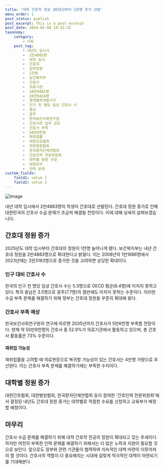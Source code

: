 ```yaml
---
title: '대학 간호학 전공 2025년부터 1천명 추가 선발'
menu_order: 1
post_status: publish
post_excerpt: This is a post excerpt
post_date: 2024-02-08 18:32:32
taxonomy:
    category:
        - 사회
    post_tag:
        - 내년도 입시서
        -  2만4883명
        -  대학 입시
        -  간호대
        -  입학정원
        -  1천명
        -  보건복지부
        -  간호사
        -  의료기관
        -  10만6881명
        -  26만9434명
        -  경제협력개발기구
        -  인구 천 명당 임상 간호사 수
        -  충남
        -  광주
        -  한국보건사회연구원
        -  간호사의 업무 강도
        -  간호사 부족
        -  50만9천명
        -  재취업률
        -  대한간호협회
        -  대한병원협회
        -  한국환자단체연합회
        -  간호인력 전문위원회
        -  대학별 증원 규모
        -  대한민국
        -  인력 문제
custom_fields:
    field1: value 1
    field2: value 2
---
```


![Image](https://imgnews.pstatic.net/image/654/2024/02/08/0000065548_001_20240208153601649.jpg?type=w647)

내년 대학 입시에서 2만4883명의 학생이 간호대로 선발된다. 간호대 정원 증가로 인해 대한민국의 간호사 수급 문제가 조금씩 해결될 전망이다. 이에 대해 상세히 살펴보겠습니다.
## 간호대 정원 증가
2025년도 대학 입시부터 간호대의 정원이 1천명 늘어나게 됐다. 보건복지부는 내년 간호대 정원을 2만4883명으로 확대한다고 밝혔다. 이는 2008년의 1만1686명에서 2023년에는 2만3183명으로 증가한 것을 고려하면 상당한 확대이다.
### 인구 대비 간호사 수
한국의 인구 천 명당 임상 간호사 수는 5.3명으로 OECD 평균(8.4명)에 미치지 못하고 있다. 특히 충남은 3.5명으로 광주(7.7명)의 절반에도 미치지 못하는 수준이다. 이러한 수급 부족 문제를 해결하기 위해 정부는 간호대 정원을 꾸준히 확대해 왔다.
### 간호사 부족 예상
한국보건사회연구원의 연구에 따르면 2035년까지 간호사가 5만6천명 부족할 전망이다. 현재 약 50만9천명의 간호사 중 52.9%가 의료기관에서 활동하고 있으며, 총 간호사 활동률은 73% 수준이다.
#### 재취업 가능성
재취업률을 고려할 때 의료현장으로 복귀할 가능성이 있는 간호사는 4만명 가량으로 추산된다. 이는 간호사 부족 문제를 해결하기에는 부족한 수치이다.
## 대학별 정원 증가
대한간호협회, 대한병원협회, 한국환자단체연합회 등이 참여한 '간호인력 전문위원회'에서 결정된 내년도 간호대 정원 증가는 대학별로 적절한 수요를 신청하고 교육부가 배정할 예정이다.
## 마무리
간호사 수급 문제를 해결하기 위해 대학 간호학 전공의 정원이 확대되고 있는 추세이다. 하지만 여전히 부족한 인력 문제를 해결하기 위해서는 더 많은 노력과 지원이 필요할 것으로 보인다. 앞으로도 정부와 관련 기관들이 협력하여 지속적인 대책 마련이 이루어져야 할 것이다. 간호사의 역할이 더 중요해지는 시대에 걸맞게 적극적인 대책이 마련되기를 기대해본다.
